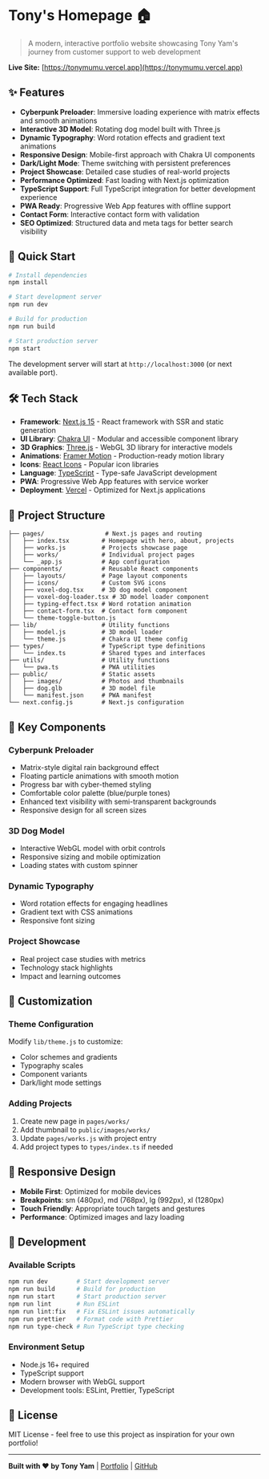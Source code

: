 # Tony's Homepage 🏠

> A modern, interactive portfolio website showcasing Tony Yam's journey from customer support to web development

**Live Site:** [https://tonymumu.vercel.app](https://tonymumu.vercel.app)

## ✨ Features

- **Cyberpunk Preloader**: Immersive loading experience with matrix effects and smooth animations
- **Interactive 3D Model**: Rotating dog model built with Three.js
- **Dynamic Typography**: Word rotation effects and gradient text animations
- **Responsive Design**: Mobile-first approach with Chakra UI components
- **Dark/Light Mode**: Theme switching with persistent preferences
- **Project Showcase**: Detailed case studies of real-world projects
- **Performance Optimized**: Fast loading with Next.js optimization
- **TypeScript Support**: Full TypeScript integration for better development experience
- **PWA Ready**: Progressive Web App features with offline support
- **Contact Form**: Interactive contact form with validation
- **SEO Optimized**: Structured data and meta tags for better search visibility

## 🚀 Quick Start

```bash
# Install dependencies
npm install

# Start development server
npm run dev

# Build for production
npm run build

# Start production server
npm start
```

The development server will start at `http://localhost:3000` (or next available port).

## 🛠 Tech Stack

- **Framework**: [Next.js 15](https://nextjs.org/) - React framework with SSR and static generation
- **UI Library**: [Chakra UI](https://chakra-ui.com/) - Modular and accessible component library
- **3D Graphics**: [Three.js](https://threejs.org/) - WebGL 3D library for interactive models
- **Animations**: [Framer Motion](https://www.framer.com/motion/) - Production-ready motion library
- **Icons**: [React Icons](https://react-icons.github.io/react-icons/) - Popular icon libraries
- **Language**: [TypeScript](https://www.typescriptlang.org/) - Type-safe JavaScript development
- **PWA**: Progressive Web App features with service worker
- **Deployment**: [Vercel](https://vercel.com/) - Optimized for Next.js applications

## 📁 Project Structure

```
├── pages/                 # Next.js pages and routing
│   ├── index.tsx         # Homepage with hero, about, projects
│   ├── works.js          # Projects showcase page
│   ├── works/            # Individual project pages
│   └── _app.js           # App configuration
├── components/           # Reusable React components
│   ├── layouts/          # Page layout components
│   ├── icons/            # Custom SVG icons
│   ├── voxel-dog.tsx     # 3D dog model component
│   ├── voxel-dog-loader.tsx # 3D model loader component
│   ├── typing-effect.tsx # Word rotation animation
│   ├── contact-form.tsx  # Contact form component
│   └── theme-toggle-button.js
├── lib/                  # Utility functions
│   ├── model.js          # 3D model loader
│   └── theme.js          # Chakra UI theme config
├── types/                # TypeScript type definitions
│   └── index.ts          # Shared types and interfaces
├── utils/                # Utility functions
│   └── pwa.ts            # PWA utilities
├── public/               # Static assets
│   ├── images/           # Photos and thumbnails
│   ├── dog.glb           # 3D model file
│   └── manifest.json     # PWA manifest
└── next.config.js        # Next.js configuration
```

## 🎯 Key Components

### Cyberpunk Preloader
- Matrix-style digital rain background effect
- Floating particle animations with smooth motion
- Progress bar with cyber-themed styling
- Comfortable color palette (blue/purple tones)
- Enhanced text visibility with semi-transparent backgrounds
- Responsive design for all screen sizes

### 3D Dog Model
- Interactive WebGL model with orbit controls
- Responsive sizing and mobile optimization
- Loading states with custom spinner

### Dynamic Typography
- Word rotation effects for engaging headlines
- Gradient text with CSS animations
- Responsive font sizing

### Project Showcase
- Real project case studies with metrics
- Technology stack highlights
- Impact and learning outcomes

## 🎨 Customization

### Theme Configuration
Modify `lib/theme.js` to customize:
- Color schemes and gradients
- Typography scales
- Component variants
- Dark/light mode settings

### Adding Projects
1. Create new page in `pages/works/`
2. Add thumbnail to `public/images/works/`
3. Update `pages/works.js` with project entry
4. Add project types to `types/index.ts` if needed

## 📱 Responsive Design

- **Mobile First**: Optimized for mobile devices
- **Breakpoints**: sm (480px), md (768px), lg (992px), xl (1280px)
- **Touch Friendly**: Appropriate touch targets and gestures
- **Performance**: Optimized images and lazy loading

## 🔧 Development

### Available Scripts

```bash
npm run dev        # Start development server
npm run build      # Build for production
npm run start      # Start production server
npm run lint       # Run ESLint
npm run lint:fix   # Fix ESLint issues automatically
npm run prettier   # Format code with Prettier
npm run type-check # Run TypeScript type checking
```

### Environment Setup
- Node.js 16+ required
- TypeScript support
- Modern browser with WebGL support
- Development tools: ESLint, Prettier, TypeScript

## 📄 License

MIT License - feel free to use this project as inspiration for your own portfolio!

---

**Built with ❤️ by Tony Yam** | [Portfolio](https://tonymumu.vercel.app) | [GitHub](https://github.com)

